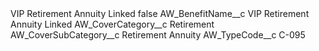 <?xml version="1.0" encoding="UTF-8"?>
<CustomMetadata xmlns="http://soap.sforce.com/2006/04/metadata" xmlns:xsi="http://www.w3.org/2001/XMLSchema-instance" xmlns:xsd="http://www.w3.org/2001/XMLSchema">
    <label>VIP Retirement Annuity Linked</label>
    <protected>false</protected>
    <values>
        <field>AW_BenefitName__c</field>
        <value xsi:type="xsd:string">VIP Retirement Annuity Linked</value>
    </values>
    <values>
        <field>AW_CoverCategory__c</field>
        <value xsi:type="xsd:string">Retirement</value>
    </values>
    <values>
        <field>AW_CoverSubCategory__c</field>
        <value xsi:type="xsd:string">Retirement Annuity</value>
    </values>
    <values>
        <field>AW_TypeCode__c</field>
        <value xsi:type="xsd:string">C-095</value>
    </values>
</CustomMetadata>
